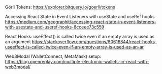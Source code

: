 Görli Tokens:
https://explorer.bitquery.io/goerli/tokens

Accessing React State in Event Listeners with useState and useRef hooks
https://medium.com/geographit/accessing-react-state-in-event-listeners-with-usestate-and-useref-hooks-8cceee73c559

React Hooks: useEffect() is called twice even if an empty array is used as an argument
https://stackoverflow.com/questions/60618844/react-hooks-useeffect-is-called-twice-even-if-an-empty-array-is-used-as-an-ar

Web3Modal (WalletConnect, MetaMask) setup:
https://blog.openreplay.com/multiple-electronic-wallets-in-react-with-web3modal/